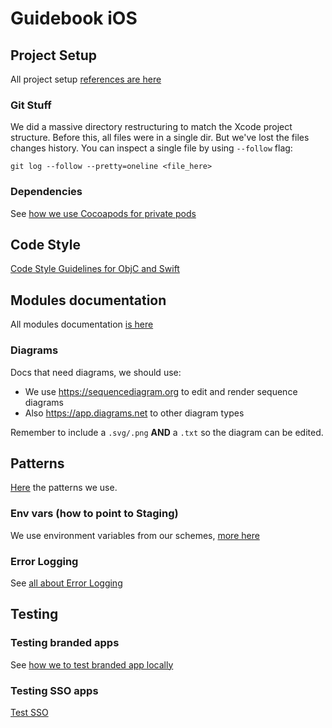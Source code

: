# Guidebook iOS

## Project Setup
All project setup [references are here](spec/Setup)

### Git Stuff
We did a massive directory restructuring to match the Xcode project structure. 
Before this, all files were in a single dir. But we've lost the files changes history. 
You can inspect a single file by using `--follow` flag:
```
git log --follow --pretty=oneline <file_here>
```

### Dependencies
See [how we use Cocoapods for private pods](spec/Setup)

## Code Style
[Code Style Guidelines for ObjC and Swift](spec/CodeStyleGuideline)

## Modules documentation
All modules documentation [is here](spec/Documentation)

### Diagrams
Docs that need diagrams, we should use:
- We use https://sequencediagram.org to edit and render sequence diagrams
- Also https://app.diagrams.net to other diagram types

Remember to include a `.svg/.png` **AND** a `.txt` so the diagram can be edited.

## Patterns
[Here](spec/Patterns) the patterns we use.

### Env vars (how to point to Staging)
We use environment variables from our schemes, [more here](spec/Patterns/EnvVars)

### Error Logging
See [all about Error Logging](spec/Patterns/ErrorLogging)

## Testing
### Testing branded apps
See [how we to test branded app locally](spec/HowTo/TestBranded)

### Testing SSO apps
[Test SSO](spec/HowTo/Test-SSO.md)
